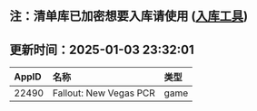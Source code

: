 ## 注：清单库已加密想要入库请使用 ([入库工具](https://github.com/BlankTMing/ManifestAutoUpdate/releases))

## 更新时间：2025-01-03 23:32:01
| AppID | 名称 | 类型  |
| :-------------------- | :----------------------------- | :----------- |
| 22490 | Fallout: New Vegas PCR| game |
